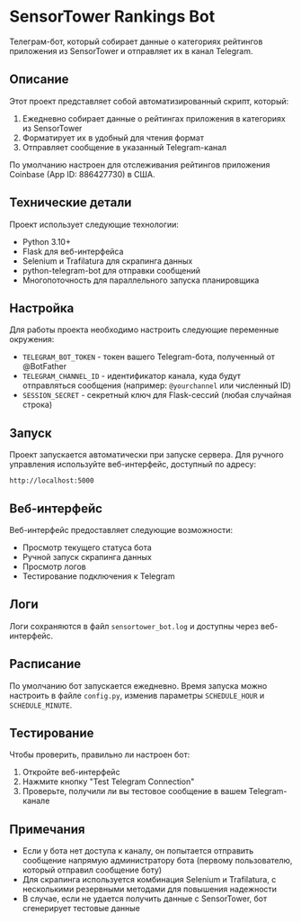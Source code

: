 # SensorTower Rankings Bot

Телеграм-бот, который собирает данные о категориях рейтингов приложения из SensorTower и отправляет их в канал Telegram.

## Описание

Этот проект представляет собой автоматизированный скрипт, который:

1. Ежедневно собирает данные о рейтингах приложения в категориях из SensorTower
2. Форматирует их в удобный для чтения формат
3. Отправляет сообщение в указанный Telegram-канал

По умолчанию настроен для отслеживания рейтингов приложения Coinbase (App ID: 886427730) в США.

## Технические детали

Проект использует следующие технологии:

- Python 3.10+
- Flask для веб-интерфейса
- Selenium и Trafilatura для скрапинга данных
- python-telegram-bot для отправки сообщений
- Многопоточность для параллельного запуска планировщика

## Настройка

Для работы проекта необходимо настроить следующие переменные окружения:

- `TELEGRAM_BOT_TOKEN` - токен вашего Telegram-бота, полученный от @BotFather
- `TELEGRAM_CHANNEL_ID` - идентификатор канала, куда будут отправляться сообщения (например: `@yourchannel` или численный ID)
- `SESSION_SECRET` - секретный ключ для Flask-сессий (любая случайная строка)

## Запуск

Проект запускается автоматически при запуске сервера. Для ручного управления используйте веб-интерфейс, доступный по адресу:

```
http://localhost:5000
```

## Веб-интерфейс

Веб-интерфейс предоставляет следующие возможности:

- Просмотр текущего статуса бота
- Ручной запуск скрапинга данных
- Просмотр логов
- Тестирование подключения к Telegram

## Логи

Логи сохраняются в файл `sensortower_bot.log` и доступны через веб-интерфейс.

## Расписание

По умолчанию бот запускается ежедневно. Время запуска можно настроить в файле `config.py`, изменив параметры `SCHEDULE_HOUR` и `SCHEDULE_MINUTE`.

## Тестирование

Чтобы проверить, правильно ли настроен бот:

1. Откройте веб-интерфейс
2. Нажмите кнопку "Test Telegram Connection"
3. Проверьте, получили ли вы тестовое сообщение в вашем Telegram-канале

## Примечания

- Если у бота нет доступа к каналу, он попытается отправить сообщение напрямую администратору бота (первому пользователю, который отправил сообщение боту)
- Для скрапинга используется комбинация Selenium и Trafilatura, с несколькими резервными методами для повышения надежности
- В случае, если не удается получить данные с SensorTower, бот сгенерирует тестовые данные